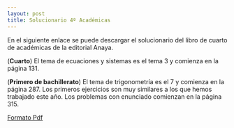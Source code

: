 ```yaml
---
layout: post
title: Solucionario 4º Académicas
---
```

En el siguiente enlace se puede descargar el solucionario del libro de cuarto de académicas de la editorial Anaya. 

(**Cuarto**) El tema de ecuaciones y sistemas es el tema 3 y comienza en la página 131.

(**Primero de bachillerato**) El tema de trigonometría es el 7 y comienza en la página 287. Los primeros ejercicios son muy similares a los que hemos trabajado este año. Los problemas con enunciado comienzan en la página 315.




[Formato Pdf](https://drive.google.com/file/d/10Ny2gGQP5GNj3mTl_Cxhddvt1cEauIP2/view)



